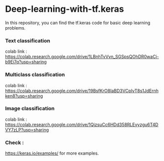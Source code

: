 # Deep-learning-with-tf.keras
In this repository, you can find the tf.keras code for basic deep learning problems.

### Text classification 
colab link : https://colab.research.google.com/drive/1LBnhTvVvn_SGSpsQOhDR0waCi-b9Ei7q?usp=sharing

### Multiclass classification
colab link : https://colab.research.google.com/drive/19BsfKrO8IaBD3VCpIvT8s1JdErnhken8?usp=sharing

### Image classification

colab link : https://colab.research.google.com/drive/1QjzsuCc6HDd358RLEvyzgu6T4DVY7zLP?usp=sharing

### Check :

https://keras.io/examples/ for more examples. 
